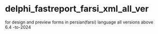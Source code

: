 # delphi_fastreport_farsi_xml_all_ver
for design and preview forms in persian(farsi) language   all versions  above 6.4 -to-2024


